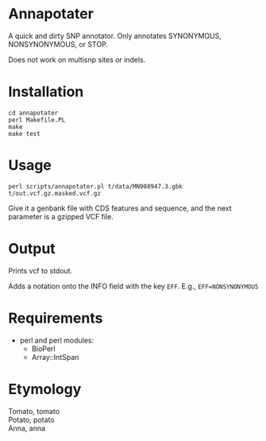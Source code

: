 # Annapotater

A quick and dirty SNP annotator.
Only annotates SYNONYMOUS, NONSYNONYMOUS, or STOP.

Does not work on multisnp sites or indels.

# Installation

    cd annapotater
    perl Makefile.PL
    make
    make test

# Usage

    perl scripts/annapotater.pl t/data/MN908947.3.gbk t/out.vcf.gz.masked.vcf.gz

Give it a genbank file with CDS features and sequence,
and the next parameter is a gzipped VCF file.

# Output

Prints vcf to stdout.

Adds a notation onto the INFO field with the key `EFF`.
E.g.,
`EFF=NONSYNONYMOUS`

# Requirements

* perl and perl modules:
  * BioPerl
  * Array::IntSpan

# Etymology

Tomato, tomato  
Potato, potato  
Anna, anna  

